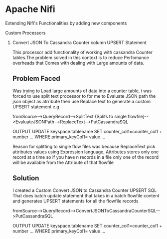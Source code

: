 # Apache Nifi
Extending Nifi's Functionalities by adding new components 

Custom Processors 
1.  Convert JSON To Cassandra Counter column UPSERT Statement 
  
    This processor add functionality of working with cassandra Counter tables.The problem solved in this context is to 
    reduce Perfomance overheads that Comes with dealing with Large amounts of data.
    
    ## Problem Faced     
    Was trying to Load large amounts of data into a counter table, i was forced to use split text 
    processor to for me to Evaluate JSON path the json object as atrribute then use Replace text to generate a custom 
    UPSERT statement e.g 
    
    fromSource-->QueryRecord-->SplitText {Splits to single flowfile}-->EvaluateJSONPath-->ReplaceText-->PutCassandraSQL 
        
    OUTPUT
    UPDATE keyspace.tablename SET counter_col1=counter_col1 + number ... WHERE primary_keyCol1= 
    value ...
    
    Reason for splitting to single flow files was because ReplaceText pick attributes values using Expression language,
    Attributes stores only one record at a time so if you have n records in a file only one of the record will be available 
    from the Attribute of that flowfile
    
    ## Solution
  
    I created a Custom Convert JSON to Cassandra Counter UPSERT SQL That does batch update statement that takes in a 
    batch flowfile content and generates UPSERT statements for all the flowfile records 
    
    fromSource-->QueryRecord-->ConvertJSONToCassandraCounterSQL-->PutCassandraSQL 
    
    OUTPUT
    UPDATE keyspace.tablename SET counter_col1=counter_col1 + number ... WHERE primary_keyCol1= 
        value ...
    
